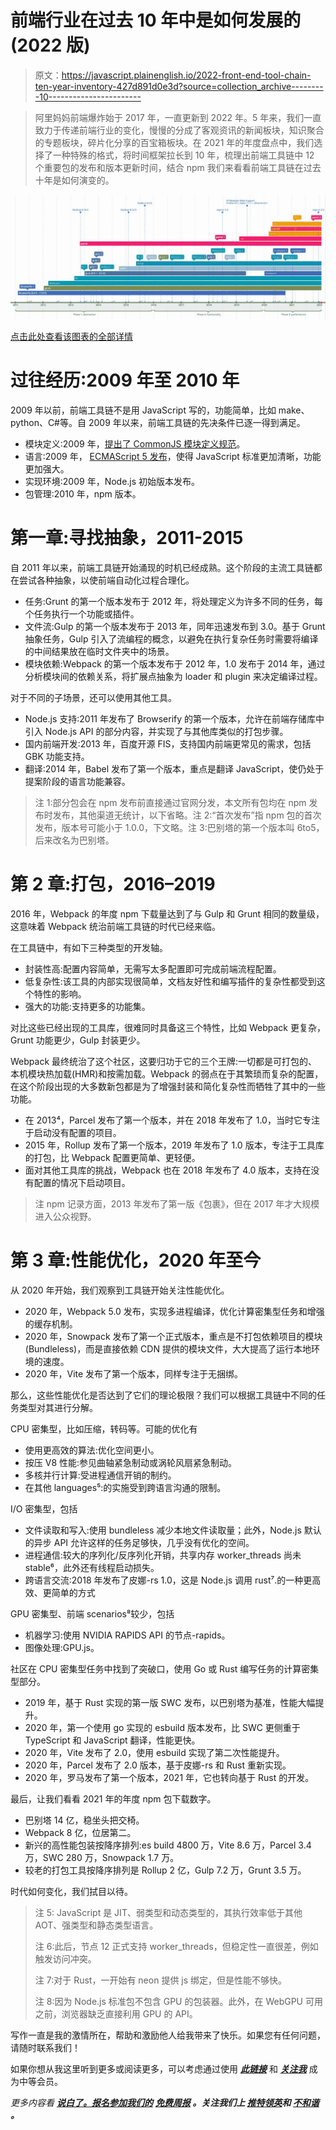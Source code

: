 # 前端行业在过去 10 年中是如何发展的(2022 版)

> 原文：<https://javascript.plainenglish.io/2022-front-end-tool-chain-ten-year-inventory-427d891d0e3d?source=collection_archive---------10----------------------->

> 阿里妈妈前端爆炸始于 2017 年，一直更新到 2022 年。5 年来，我们一直致力于传递前端行业的变化，慢慢的分成了客观资讯的新闻板块，知识聚合的专题板块，碎片化分享的百宝箱板块。在 2021 年的年度盘点中，我们选择了一种特殊的格式，将时间框架拉长到 10 年，梳理出前端工具链中 12 个重要包的发布和版本更新时间，结合 npm 我们来看看前端工具链在过去十年是如何演变的。

![](img/e0ca7132d2ebf678bac2da4f8a7eea56.png)

[点击此处查看该图表的全部详情](https://time.graphics/line/598790)

# 过往经历:2009 年至 2010 年

2009 年以前，前端工具链不是用 JavaScript 写的，功能简单，比如 make、python、C#等。自 2009 年以来，前端工具链的先决条件已逐一得到满足。

*   模块定义:2009 年，[提出了 CommonJS 模块定义规范](https://www.blueskyonmars.com/2009/01/29/what-server-side-javascript-needs/)。
*   语言:2009 年， [ECMAScript 5 发布](https://www.ecma-international.org/news/ecma-international-approves-major-revision-of-ecmascript/)，使得 JavaScript 标准更加清晰，功能更加强大。
*   实现环境:2009 年，Node.js 初始版本发布。
*   包管理:2010 年，npm 版本。

# 第一章:寻找抽象，2011-2015

自 2011 年以来，前端工具链开始涌现的时机已经成熟。这个阶段的主流工具链都在尝试各种抽象，以使前端自动化过程合理化。

*   任务:Grunt 的第一个版本发布于 2012 年，将处理定义为许多不同的任务，每个任务执行一个功能或插件。
*   文件流:Gulp 的第一个版本发布于 2013 年，同年迅速发布到 3.0。基于 Grunt 抽象任务，Gulp 引入了流编程的概念，以避免在执行复杂任务时需要将编译的中间结果放在临时文件夹中的场景。
*   模块依赖:Webpack 的第一个版本发布于 2012 年，1.0 发布于 2014 年，通过分析模块间的依赖关系，将扩展点抽象为 loader 和 plugin 来决定编译过程。

对于不同的子场景，还可以使用其他工具。

*   Node.js 支持:2011 年发布了 Browserify 的第一个版本，允许在前端存储库中引入 Node.js API 的部分内容，并实现了与其他库类似的打包步骤。
*   国内前端开发:2013 年，百度开源 FIS，支持国内前端更常见的需求，包括 GBK 功能支持。
*   翻译:2014 年，Babel 发布了第一个版本，重点是翻译 JavaScript，使仍处于提案阶段的语言功能兼容。

> 注 1:部分包会在 npm 发布前直接通过官网分发，本文所有包均在 npm 发布时发布，其他渠道无统计，以下省略。注 2:“首次发布”指 npm 包的首次发布，版本号可能小于 1.0.0，下文略。注 3:巴别塔的第一个版本叫 6to5，后来改名为巴别塔。

# 第 2 章:打包，2016–2019

2016 年，Webpack 的年度 npm 下载量达到了与 Gulp 和 Grunt 相同的数量级，这意味着 Webpack 统治前端工具链的时代已经来临。

在工具链中，有如下三种类型的开发轴。

*   封装性高:配置内容简单，无需写太多配置即可完成前端流程配置。
*   低复杂性:该工具的内部实现很简单，文档友好性和编写插件的复杂性都受到这个特性的影响。
*   强大的功能:支持更多的功能集。

对比这些已经出现的工具库，很难同时具备这三个特性，比如 Webpack 更复杂，Grunt 功能更少，Gulp 封装更少。

Webpack 最终统治了这个社区，这要归功于它的三个王牌:一切都是可打包的、本机模块热加载(HMR)和按需加载。Webpack 的弱点在于其繁琐而复杂的配置，在这个阶段出现的大多数新包都是为了增强封装和简化复杂性而牺牲了其中的一些功能。

*   在 2013⁴，Parcel 发布了第一个版本，并在 2018 年发布了 1.0，当时它专注于启动没有配置的项目。
*   2015 年，Rollup 发布了第一个版本，2019 年发布了 1.0 版本，专注于工具库的打包，比 Webpack 配置更简单、更轻便。
*   面对其他工具库的挑战，Webpack 也在 2018 年发布了 4.0 版本，支持在没有配置的情况下启动项目。

> 注 npm 记录方面，2013 年发布了第一版《包裹》，但在 2017 年才大规模进入公众视野。

# 第 3 章:性能优化，2020 年至今

从 2020 年开始，我们观察到工具链开始关注性能优化。

*   2020 年，Webpack 5.0 发布，实现多进程编译，优化计算密集型任务和增强的缓存机制。
*   2020 年，Snowpack 发布了第一个正式版本，重点是不打包依赖项目的模块(Bundleless)，而是直接依赖 CDN 提供的模块文件，大大提高了运行本地环境的速度。
*   2020 年，Vite 发布了第一个版本，同样专注于无捆绑。

那么，这些性能优化是否达到了它们的理论极限？我们可以根据工具链中不同的任务类型对其进行分解。

CPU 密集型，比如压缩，转码等。可能的优化有

*   使用更高效的算法:优化空间更小。
*   按压 V8 性能:参见曲轴紧急制动或涡轮风扇紧急制动。
*   多核并行计算:受进程通信开销的制约。
*   在其他 languages⁵:的实施受到跨语言沟通的限制。

I/O 密集型，包括

*   文件读取和写入:使用 bundleless 减少本地文件读取量；此外，Node.js 默认的异步 API 允许这样的任务足够快，几乎没有优化的空间。
*   进程通信:较大的序列化/反序列化开销，共享内存 worker_threads 尚未 stable⁶，此外还有线程启动损失。
*   跨语言交流:2018 年发布了皮娜-rs 1.0，这是 Node.js 调用 rust⁷.的一种更高效、更简单的方式

GPU 密集型、前端 scenarios⁸较少，包括

*   机器学习:使用 NVIDIA RAPIDS API 的节点-rapids。
*   图像处理:GPU.js。

社区在 CPU 密集型任务中找到了突破口，使用 Go 或 Rust 编写任务的计算密集型部分。

*   2019 年，基于 Rust 实现的第一版 SWC 发布，以巴别塔为基准，性能大幅提升。
*   2020 年，第一个使用 go 实现的 esbuild 版本发布，比 SWC 更侧重于 TypeScript 和 JavaScript 翻译，性能更快。
*   2020 年，Vite 发布了 2.0，使用 esbuild 实现了第二次性能提升。
*   2020 年，Parcel 发布了 2.0 版本，基于皮娜-rs 和 Rust 重新实现。
*   2020 年，罗马发布了第一个版本，2021 年，它也转向基于 Rust 的开发。

最后，让我们看看 2021 年的年度 npm 包下载数字。

*   巴别塔 14 亿，稳坐头把交椅。
*   Webpack 8 亿，位居第二。
*   新兴的高性能包装按降序排列:es build 4800 万，Vite 8.6 万，Parcel 3.4 万，SWC 280 万，Snowpack 1.7 万。
*   较老的打包工具按降序排列是 Rollup 2 亿，Gulp 7.2 万，Grunt 3.5 万。

时代如何变化，我们拭目以待。

> 注 5: JavaScript 是 JIT、弱类型和动态类型的，其执行效率低于其他 AOT、强类型和静态类型语言。
> 
> 注 6:此后，节点 12 正式支持 worker_threads，但稳定性一直很差，例如触发访问冲突。
> 
> 注 7:对于 Rust，一开始有 neon 提供 js 绑定，但是性能不够快。
> 
> 注 8:因为 Node.js 标准包不包含 GPU 的包装器。此外，在 WebGPU 可用之前，浏览器缺乏直接利用 GPU 的 API。

写作一直是我的激情所在，帮助和激励他人给我带来了快乐。如果您有任何问题，请随时联系我们！

如果你想从我这里听到更多或阅读更多，可以考虑通过使用 [***此链接***](https://medium.com/@897083490/membership) 和 [***关注我***](https://medium.com/@897083490) 成为中等会员。

*更多内容看* [***说白了。报名参加我们的***](https://plainenglish.io/) **[***免费周报***](http://newsletter.plainenglish.io/) *。关注我们上* [***推特***](https://twitter.com/inPlainEngHQ)[***领英***](https://www.linkedin.com/company/inplainenglish/)**和* [***不和谐***](https://discord.gg/GtDtUAvyhW) ***。******